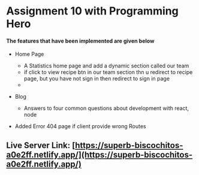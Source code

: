 # Assignment 10 with Programming Hero

#### The features that have been implemented are given below
* Home Page
  - A Statistics home page and add a dynamic section called  our team
  - if click to view recipe btn in our team section thn u redirect to recipe page, but you have not sign in then redirect to sign in page
  - 

* Blog
  - Answers to four common questions about development with react, node

* Added Error 404 page if client provide wrong Routes

## Live Server Link: [https://superb-biscochitos-a0e2ff.netlify.app/](https://superb-biscochitos-a0e2ff.netlify.app/)